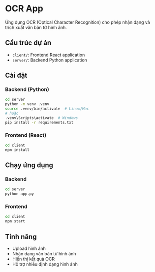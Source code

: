 # OCR App

Ứng dụng OCR (Optical Character Recognition) cho phép nhận dạng và trích xuất văn bản từ hình ảnh.

## Cấu trúc dự án

- `client/`: Frontend React application
- `server/`: Backend Python application

## Cài đặt

### Backend (Python)

```bash
cd server
python -m venv .venv
source .venv/bin/activate  # Linux/Mac
# hoặc
.venv\Scripts\activate  # Windows
pip install -r requirements.txt
```

### Frontend (React)

```bash
cd client
npm install
```

## Chạy ứng dụng

### Backend

```bash
cd server
python app.py
```

### Frontend

```bash
cd client
npm start
```

## Tính năng

- Upload hình ảnh
- Nhận dạng văn bản từ hình ảnh
- Hiển thị kết quả OCR
- Hỗ trợ nhiều định dạng hình ảnh 